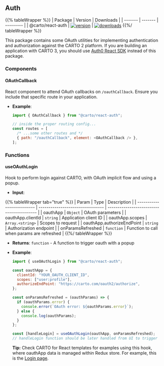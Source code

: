 ## Auth

{{% tableWrapper %}}
| Package | Version | Downloads |
| ------- | ------- | --------- |
| @carto/react-auth  | <a href="https://npmjs.org/package/@carto/react-auth">  <img src="https://img.shields.io/npm/v/@carto/react-auth.svg?style=flat-square" alt="version" style="margin-bottom: 0px; vertical-align: middle;" /></a> | <a href="https://npmjs.org/package/@carto/react-auth">  <img src="https://img.shields.io/npm/dt/@carto/react-auth.svg?style=flat-square" alt="downloads" style="margin-bottom: 0px; vertical-align: middle;" /></a>
{{%/ tableWrapper %}}

This package contains some OAuth utilities for implementing authentication and authorization against the CARTO 2 platform. If you are building an application with CARTO 3, you should use [Auth0 React SDK](https://auth0.com/docs/quickstart/spa/react) instead of this package.

### Components

#### OAuthCallback

React component to attend OAuth callbacks on `/oauthCallback`. Ensure you include that specific route in your application.

- **Example**:

  ```js
  import { OAuthCallback } from "@carto/react-auth";

  // inside the proper routing config...
  const routes = [
    /* ...some other routes and */
    { path: "/oauthCallback", element: <OAuthCallback /> },
  ];
  ```

### Functions

#### useOAuthLogin

Hook to perform login against CARTO, with OAuth implicit flow and using a popup.

- **Input**:

{{% tableWrapper tab="true" %}}
| Param                      | Type                              | Description                                |
| -------------------------- | --------------------------------- | ------------------------------------------ |
| oauthApp                   | <code>Object</code>               | OAuth parameters                           |
| oauthApp.clientId          | <code>string</code>               | Application client ID                      |
| oauthApp.scopes            | <code>Array.&lt;string&gt;</code> | Scopes to request                          |
| oauthApp.authorizeEndPoint | <code>string</code>               | Authorization endpoint                     |
| onParamsRefreshed          | <code>function</code>             | Function to call when params are refreshed |
{{%/ tableWrapper %}}

- **Returns**: <code>function</code> - A function to trigger oauth with a popup

- **Example**:

  ```js
  import { useOAuthLogin } from "@carto/react-auth";

  const oauthApp = {
    clientId: "YOUR_OAUTH_CLIENT_ID",
    scopes: ["user:profile"],
    authorizeEndPoint: "https://carto.com/oauth2/authorize",
  };

  const onParamsRefreshed = (oauthParams) => {
    if (oauthParams.error) {
      console.error(`OAuth error: ${oauthParams.error}`);
    } else {
      console.log(oauthParams);
    }
  };

  const [handleLogin] = useOAuthLogin(oauthApp, onParamsRefreshed);
  // handleLogin function should be later handled from UI to trigger the flow
  ```

  **Tip:** Check CARTO for React templates for examples using this hook, where oauthApp data is managed within Redux store. For example, this is the [Login page](https://github.com/CartoDB/carto-react-template/blob/master/template-skeleton/template/src/components/views/login/Login.js).

